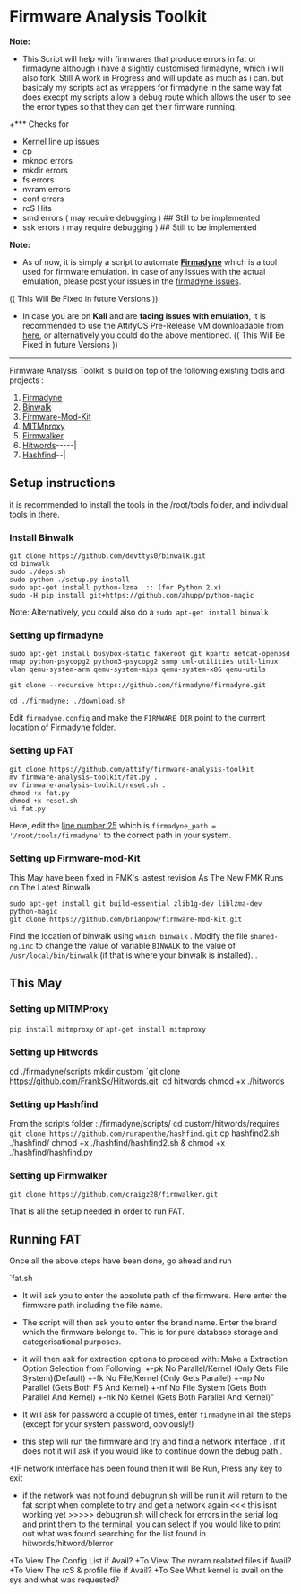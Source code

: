 # Firmware Analysis Toolkit 



**Note:** 
+ This Script will help with firmwares that produce errors in fat or firmadyne 
although i have a slightly customised firmadyne, which i will also fork.
Still A work in Progress and will update as much as i can.
but basicaly my scripts act as wrappers for firmadyne in the same way fat does execpt my scripts allow a debug route which allows the user to see the error types so that they can get their fimware running.

+*** Checks for 
+ Kernel line up issues
+ cp
+ mknod errors
+ mkdir errors
+ fs errors
+ nvram errors
+ conf errors 
+ rcS Hits
+ smd errors ( may require debugging ) ## Still to be implemented
+ ssk errors ( may require debugging ) ## Still to be implemented

**Note:** 
+ As of now, it is simply a script to automate **[Firmadyne](https://github.com/firmadyne/firmadyne)** which is a tool used for firmware emulation. In case of any issues with the actual emulation, please post your issues in the [firmadyne issues](https://github.com/firmadyne/firmadyne/issues).  

(( This Will Be Fixed in future Versions ))
+ In case you are on **Kali** and are **facing issues with emulation**, it is recommended to use the AttifyOS Pre-Release VM downloadable from [here](http://tinyurl.com/attifyos), or alternatively you could do the above mentioned.  (( This Will Be Fixed in future Versions ))

---

Firmware Analysis Toolkit is build on top of the following existing tools and projects : 

1. [Firmadyne](https://github.com/firmadyne/firmadyne)
2. [Binwalk](https://github.com/devttys0/binwalk) 
3. [Firmware-Mod-Kit](https://github.com/mirror/firmware-mod-kit)
4. [MITMproxy](https://mitmproxy.org/) 
5. [Firmwalker](https://github.com/craigz28/firmwalker) 
6. [Hitwords](https://github.com/FrankSx/Hitwords)-----|
7. [Hashfind](https://github.com/rurapenthe/hashfind)--|

## Setup instructions 

it is recommended to install the tools in the /root/tools folder, and individual tools in there. 

### Install Binwalk 

```
git clone https://github.com/devttys0/binwalk.git
cd binwalk
sudo ./deps.sh
sudo python ./setup.py install
sudo apt-get install python-lzma  :: (for Python 2.x) 
sudo -H pip install git+https://github.com/ahupp/python-magic
```

Note: Alternatively, you could also do a `sudo apt-get install binwalk`


### Setting up firmadyne 

`sudo apt-get install busybox-static fakeroot git kpartx netcat-openbsd nmap python-psycopg2 python3-psycopg2 snmp uml-utilities util-linux vlan qemu-system-arm qemu-system-mips qemu-system-x86 qemu-utils`

`git clone --recursive https://github.com/firmadyne/firmadyne.git`

`cd ./firmadyne; ./download.sh`

Edit `firmadyne.config` and make the `FIRMWARE_DIR` point to the current location of Firmadyne folder. 

### Setting up FAT

```
git clone https://github.com/attify/firmware-analysis-toolkit
mv firmware-analysis-toolkit/fat.py .
mv firmware-analysis-toolkit/reset.sh .
chmod +x fat.py 
chmod +x reset.sh
vi fat.py
```
Here, edit the [line number 25](https://github.com/FrankSx/firmware-analysis-toolkit/blob/master/fat.sh#L9) which is `firmadyne_path = '/root/tools/firmadyne'` to the correct path in your system.

### Setting up Firmware-mod-Kit 
This May have been fixed in FMK's lastest revision
As The New FMK Runs on The Latest Binwalk 
```
sudo apt-get install git build-essential zlib1g-dev liblzma-dev python-magic
git clone https://github.com/brianpow/firmware-mod-kit.git
```

Find the location of binwalk using `which binwalk` . Modify the file `shared-ng.inc` to change the value of variable `BINWALK` to the value of `/usr/local/bin/binwalk` (if that is where your binwalk is installed). . 

## This May 

### Setting up MITMProxy 

`pip install mitmproxy` 
or 
`apt-get install mitmproxy` 


### Setting up Hitwords

cd ./firmadyne/scripts
mkdir custom
`git clone https://github.com/FrankSx/Hitwords.git'
cd hitwords
chmod +x ./hitwords

### Setting up Hashfind

From the scripts folder :./firmadyne/scripts/
cd custom/hitwords/requires
`git clone https://github.com/rurapenthe/hashfind.git`
cp hashfind2.sh ./hashfind/
chmod +x ./hashfind/hashfind2.sh & chmod +x ./hashfind/hashfind.py


### Setting up Firmwalker 

`git clone https://github.com/craigz28/firmwalker.git` 

That is all the setup needed in order to run FAT. 


## Running FAT 

Once all the above steps have been done, go ahead and run 

`fat.sh 

+ It will ask you to enter the absolute path of the firmware. Here enter the firmware path including the file name. 

+ The script will then ask you to enter the brand name. Enter the brand which the firmware belongs to. This is for pure database storage and categorisational purposes. 

+ it will then ask for extraction options to proceed with:
 Make a Extraction Option Selection from Following:
   +-pk    No Parallel/Kernel (Only Gets File System)(Default)
   +-fk    No File/Kernel     (Only Gets Parallel)
   +-np    No Parallel        (Gets Both FS And Kernel) 
   +-nf    No File System     (Gets Both Parallel And Kernel)
   +-nk    No Kernel          (Gets Both Parallel And Kernel)"

+ It will ask for password a couple of times, enter `firmadyne` in all the steps (except for your system password, obviously!)

+ this step will run the firmware and try and find a network interface . if it does not it will ask if you would like to continue down the debug path . 

+IF network interface has been found then It will Be Run, Press any key to exit

+ if the network was not found debugrun.sh will be run it will return to the 
fat script when complete to try and get a network again <<< this isnt working yet >>>>>
debugrun.sh will check for errors in the serial log and print them to the terminal,
you can select if you would like to print out what was found searching for the list
found in hitwords/hitword/blerror

+To View The Config List if Avail?
+To View The nvram realated files if Avail?
+To View The rcS & profile file if Avail?
+To See What kernel is avail on the sys and what was requested?
